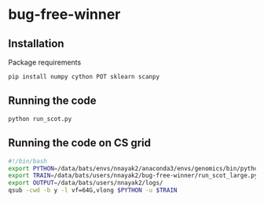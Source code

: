 # bug-free-winner

## Installation
Package requirements

```
pip install numpy cython POT sklearn scanpy
```

## Running the code

```
python run_scot.py
```

## Running the code on CS grid
```bash
#!/bin/bash
export PYTHON=/data/bats/envs/nnayak2/anaconda3/envs/genomics/bin/python
export TRAIN=/data/bats/users/nnayak2/bug-free-winner/run_scot_large.py
export OUTPUT=/data/bats/users/nnayak2/logs/
qsub -cwd -b y -l vf=64G,vlong $PYTHON -u $TRAIN
```